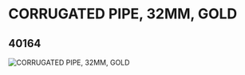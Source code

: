 # CORRUGATED PIPE, 32MM, GOLD
## 40164
![CORRUGATED PIPE, 32MM, GOLD](https://lc-www-live-s.legocdn.com/media/bricks/5/2/4144056.jpg)